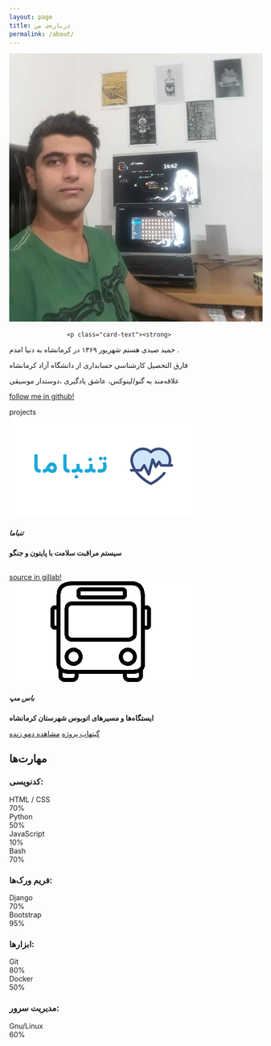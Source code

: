 ```yaml
---
layout: page
title: درباره‌ی من
permalink: /about/
---
```



<div class="card">
				<img class="card-img-top" src="/images/hamid.jpg" alt="Card image cap">
				<div class="card-body">
					
					<p class="card-text"><strong>
حمید صیدی هستم شهریور ۱۳۶۹ در کرمانشاه به دنیا امدم .

فارق التحصیل کارشناسی حسابداری از دانشگاه آزاد کرمانشاه

علاقه‌مند به گنو/لینوکس، عاشق یادگیری ،دوستدار موسیقی</strong></p>
					<a href="https://github.com/herotux" class="btn btn-warning">follow me in github!</a>
				</div>
			</div>

<div class="text-center">
		<div class="p-3 mb-2 bg-primary text-white">projects</div>
	</div>

  <div class="card-deck">
    <div class="card">
      <img class="card-img-top" src="/images/tanbama.png" alt="Card image cap">
      <div class="card-body" height="400">
        <h5 class="card-title">تنباما</h5>
        <p class="card-text"><strong>سیستم مراقبت سلامت با پایتون و جنگو</strong></p>
        <br>
        <a href="https://gitlab.com/freetux/tanbama/" class="btn btn-warning">source in gillab!</a>
      </div>
    </div>
    <div class="card">
      <img class="card-img-top" src="/images/busmap.png" alt="Card image cap">
      <div class="card-body">
        <h5 class="card-title">باس مپ</h5>
        <p class="card-text"><strong>ایستگاه‌ها و مسیرهای اتوبوس شهرستان کرمانشاه </strong></p>
        <a href="https://github.com/herotux/busmap/" class="btn btn-warning">گیتهاب پروژه</a>
        <a href="https://herotux.github.io/busmap/" class="btn btn-warning">مشاهده دمو زنده</a>
      </div>
    </div>
  </div>




<div class="align-center">
  <h2>
    مهارت‌ها
  </h2>
</div>

### کدنویسی:
<section class="skills">
  <div class="row">
    <div class="col-12 col-sm-3 name">
      HTML / CSS
    </div>
    <div class="col-12 col-sm-9">
      <div class="progress">
        <div class="progress-bar progress-bar-striped bg-mycolor" role="progressbar" aria-valuenow="70" aria-valuemin="0" aria-valuemax="100" style="width: 70%;">
          70%
        </div>
      </div>
    </div>
  </div>
  <div class="row">
    <div class="col-12 col-sm-3 name">
      Python
    </div>
    <div class="col-12 col-sm-9">
      <div class="progress">
        <div class="progress-bar progress-bar-striped bg-mycolor" role="progressbar" aria-valuenow="50" aria-valuemin="0" aria-valuemax="100" style="width: 50%;">
          50%
        </div>
      </div>
    </div>
  </div>
  <div class="row">
    <div class="col-12 col-sm-3 name">
      JavaScript
    </div>
    <div class="col-12 col-sm-9">
      <div class="progress">
        <div class="progress-bar progress-bar-striped bg-mycolor" role="progressbar" aria-valuenow="10" aria-valuemin="0" aria-valuemax="100" style="width: 10%;">
          10%
        </div>
      </div>
    </div>
  </div>
  <div class="row">
    <div class="col-12 col-sm-3 name">
      Bash
    </div>
    <div class="col-12 col-sm-9">
      <div class="progress">
        <div class="progress-bar progress-bar-striped bg-mycolor" role="progressbar" aria-valuenow="70" aria-valuemin="0" aria-valuemax="100" style="width: 70%;">
          70%
        </div>
      </div>
    </div>
  </div>
</section>

### فریم ورک‌ها:
<section class="skills">
  <div class="row">
    <div class="col-12 col-sm-3 name">
      Django
    </div>
    <div class="col-12 col-sm-9">
      <div class="progress">
        <div class="progress-bar progress-bar-striped bg-mycolor" role="progressbar" aria-valuenow="70" aria-valuemin="0" aria-valuemax="100" style="width: 70%;">
          70%
        </div>
    </div>
    </div>
  </div>
  <div class="row">
    <div class="col-12 col-sm-3 name">
      Bootstrap
    </div>
    <div class="col-12 col-sm-9">
      <div class="progress">
        <div class="progress-bar progress-bar-striped bg-mycolor" role="progressbar" aria-valuenow="95" aria-valuemin="0" aria-valuemax="100" style="width: 95%;">
          95%
        </div>
      </div>
    </div>
  </div>
</section>


### ابزارها:
<section class="skills">
  <div class="row">
    <div class="col-12 col-sm-3 name">
      Git
    </div>
    <div class="col-12 col-sm-9">
      <div class="progress">
        <div class="progress-bar progress-bar-striped bg-mycolor" role="progressbar" aria-valuenow="80" aria-valuemin="0" aria-valuemax="100" style="width: 80%;">
          80%
        </div>
      </div>
    </div>
  </div>
  <div class="row">
    <div class="col-12 col-sm-3 name">
      Docker
    </div>
    <div class="col-12 col-sm-9">
      <div class="progress">
        <div class="progress-bar progress-bar-striped bg-mycolor" role="progressbar" aria-valuenow="50" aria-valuemin="0" aria-valuemax="100" style="width: 50%;">
          50%
        </div>
      </div>
    </div>
  </div>
</section>

### مدیریت سرور:
<section class="skills">
  <div class="row">
    <div class="col-12 col-sm-3 name">
      Gnu/Linux
    </div>
    <div class="col-12 col-sm-9">
      <div class="progress">
        <div class="progress-bar progress-bar-striped bg-mycolor" role="progressbar" aria-valuenow="60" aria-valuemin="0" aria-valuemax="100" style="width: 60%;">
          60%
        </div>
      </div>
    </div>
  </div>
</section>
